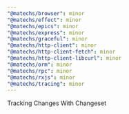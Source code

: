 ```yaml
---
"@matechs/browser": minor
"@matechs/effect": minor
"@matechs/epics": minor
"@matechs/express": minor
"@matechs/graceful": minor
"@matechs/http-client": minor
"@matechs/http-client-fetch": minor
"@matechs/http-client-libcurl": minor
"@matechs/orm": minor
"@matechs/rpc": minor
"@matechs/rxjs": minor
"@matechs/tracing": minor
---
```


Tracking Changes With Changeset
